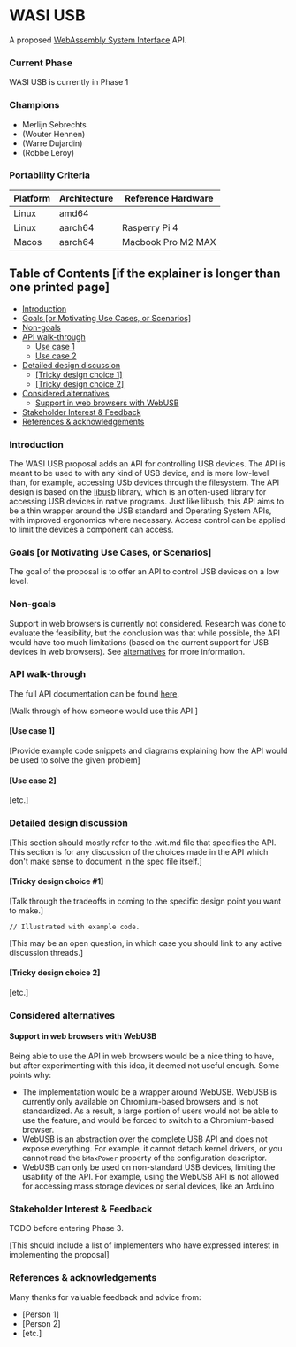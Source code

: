 # WASI USB

A proposed [WebAssembly System Interface](https://github.com/WebAssembly/WASI) API.

### Current Phase

WASI USB is currently in Phase 1

### Champions

<!---
Please limit to one champion per company or organization
-->
- Merlijn Sebrechts
- (Wouter Hennen)
- (Warre Dujardin)
- (Robbe Leroy)

### Portability Criteria

| Platform | Architecture | Reference Hardware |
|----------|--------------|--------------------|
| Linux    | amd64        |                    |
| Linux    | aarch64      | Rasperry Pi 4      |
| Macos    | aarch64      | Macbook Pro M2 MAX |

## Table of Contents [if the explainer is longer than one printed page]

- [Introduction](#introduction)
- [Goals [or Motivating Use Cases, or Scenarios]](#goals-or-motivating-use-cases-or-scenarios)
- [Non-goals](#non-goals)
- [API walk-through](#api-walk-through)
  - [Use case 1](#use-case-1)
  - [Use case 2](#use-case-2)
- [Detailed design discussion](#detailed-design-discussion)
  - [[Tricky design choice 1]](#tricky-design-choice-1)
  - [[Tricky design choice 2]](#tricky-design-choice-2)
- [Considered alternatives](#considered-alternatives)
  - [Support in web browsers with WebUSB](#support-in-web-browsers-with-webusb)
- [Stakeholder Interest & Feedback](#stakeholder-interest--feedback)
- [References & acknowledgements](#references--acknowledgements)

### Introduction

The WASI USB proposal adds an API for controlling USB devices. The API is meant to be used to with any kind of USB device, and is more low-level than, for example, accessing USb devices through the filesystem. The API design is based on the [libusb](https://libusb.info/) library, which is an often-used library for accessing USB devices in native programs. Just like libusb, this API aims to be a thin wrapper around the USB standard and Operating System APIs, with improved ergonomics where necessary. Access control can be applied to limit the devices a component can access.


### Goals [or Motivating Use Cases, or Scenarios]

The goal of the proposal is to offer an API to control USB devices on a low level.

### Non-goals

Support in web browsers is currently not considered. Research was done to evaluate the feasibility, but the conclusion was that while possible, the API would have too much limitations (based on the current support for USB devices in web browsers). See [alternatives](#support-in-web-browsers-with-webusb) for more information.

### API walk-through

The full API documentation can be found [here](wasi-proposal-template.md).

[Walk through of how someone would use this API.]

#### [Use case 1]

[Provide example code snippets and diagrams explaining how the API would be used to solve the given problem]

#### [Use case 2]

[etc.]

### Detailed design discussion

[This section should mostly refer to the .wit.md file that specifies the API. This section is for any discussion of the choices made in the API which don't make sense to document in the spec file itself.]

#### [Tricky design choice #1]

[Talk through the tradeoffs in coming to the specific design point you want to make.]

```
// Illustrated with example code.
```

[This may be an open question, in which case you should link to any active discussion threads.]

#### [Tricky design choice 2]

[etc.]

### Considered alternatives

#### Support in web browsers with WebUSB
Being able to use the API in web browsers would be a nice thing to have, but after experimenting with this idea, it deemed not useful enough. Some points why:
- The implementation would be a wrapper around WebUSB. WebUSB is currently only available on Chromium-based browsers and is not standardized. As a result, a large portion of users would not be able to use the feature, and would be forced to switch to a Chromium-based browser.
- WebUSB is an abstraction over the complete USB API and does not expose everything. For example, it cannot detach kernel drivers, or you cannot read the `bMaxPower` property of the configuration descriptor.
- WebUSB can only be used on non-standard USB devices, limiting the usability of the API. For example, using the WebUSB API is not allowed for accessing mass storage devices or serial devices, like an Arduino

### Stakeholder Interest & Feedback

TODO before entering Phase 3.

[This should include a list of implementers who have expressed interest in implementing the proposal]

### References & acknowledgements

Many thanks for valuable feedback and advice from:

- [Person 1]
- [Person 2]
- [etc.]
